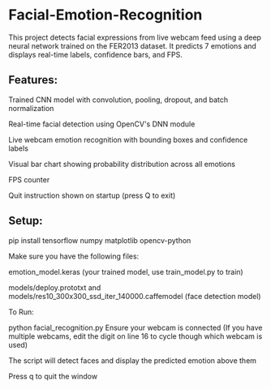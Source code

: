 # Facial-Emotion-Recognition
This project detects facial expressions from live webcam feed using a deep neural network trained on the FER2013 dataset. It predicts 7 emotions and displays real-time labels, confidence bars, and FPS.

## Features:
Trained CNN model with convolution, pooling, dropout, and batch normalization

Real-time facial detection using OpenCV's DNN module

Live webcam emotion recognition with bounding boxes and confidence labels

Visual bar chart showing probability distribution across all emotions

FPS counter

Quit instruction shown on startup (press Q to exit)

## Setup:

pip install tensorflow numpy matplotlib opencv-python

Make sure you have the following files:

emotion_model.keras (your trained model, use train_model.py to train)

models/deploy.prototxt and models/res10_300x300_ssd_iter_140000.caffemodel (face detection model)

To Run:

python facial_recognition.py
Ensure your webcam is connected (If you have multiple webcams, edit the digit on line 16 to cycle though which webcam is used)

The script will detect faces and display the predicted emotion above them

Press q to quit the window

